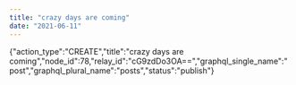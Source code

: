 ```yaml
---
title: "crazy days are coming"
date: "2021-06-11"
---
```


{"action\_type":"CREATE","title":"crazy days are coming","node\_id":78,"relay\_id":"cG9zdDo3OA==","graphql\_single\_name":"post","graphql\_plural\_name":"posts","status":"publish"}
